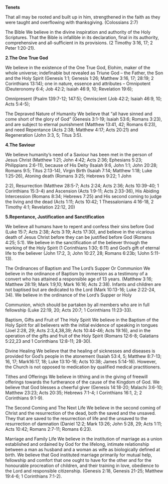 **Tenets**

That all may be rooted and built up in him, strengthened in the faith as they were taught and overflowing with thanksgiving. (Colossians 2:7)

The Bible
We believe in the divine inspiration and authority of the Holy Scriptures. That the Bible is infallible in its declaration, final in its authority, comprehensive and all-sufficient in its provisions. (2 Timothy 3:16, 17; 2 Peter 1:20-21).

**2.The One True God**

We believe in the existence of the One True God, Elohim, maker of the whole universe; indefinable but revealed as Triune God – the Father, the Son and the Holy Spirit (Genesis 1:1; Genesis 1:26; Matthew 3:16, 17; 28:19; 2 Corinthians 13:14); one in nature, essence and attributes – Omnipotent (Deuteronomy 6:4; Job 42:2; Isaiah 46:9, 10; Revelation 19:6); 

Omnipresent (Psalm 139:7-12; 147:5); Omniscient (Job 42:2; Isaiah 46:9, 10; Acts 5:4-5);

The Depraved Nature of Humanity
We believe that “all have sinned and come short of the glory of God” (Genesis 3:1-19; Isaiah 53:6; Romans 3:23), and are subject to eternal punishment (Matthew 13:41, 42; Romans 6:23), and need Repentance (Acts 2:38; Matthew 4:17; Acts 20:21) and Regeneration (John 3:3, 5; Titus 3:5).


**4.The Saviour**

We believe humanity’s need of a Saviour has been met in the person of Jesus Christ (Matthew 1:21; John 4:42; Acts 2:36; Ephesians 5:23; Philippians 2:6-11), because of His Deity (Isaiah 9:6, John 1:1; John 20:28; Romans 9:5; Titus 2:13-14), Virgin Birth (Isaiah 7:14; Matthew 1:18; Luke 1:25-26), Atoning death (Romans 3:25; Hebrews 9:22; 1 John 

2:2), Resurrection (Matthew 28:5-7; Acts 2:24; Acts 2:36; Acts 10:39-40; 1 Corinthians 15:3-4) and Ascension (Acts 1:9-11; Acts 2:33-36), His Abiding Intercession (Romans 8:34; Hebrews 7:25) and His second coming to judge the living and the dead (Acts 1:11; Acts 10:42; 1 Thessalonians 4:16-18, 2 Timothy 4:1; Revelation 22:12, 20)

**5.Repentance, Justification and Sanctification**

We believe all humans have to repent and confess their sins before God (Luke 15:7; Acts 2:38; Acts 3:19; Acts 17:30), and believe in the vicarious death of Jesus Christ before they can be justified before God (Romans 4:25; 5:1). We believe in the sanctification of the believer through the working of the Holy Spirit (1 Corinthians 1:30; 6:11) and God’s gift of eternal life to the believer (John 17:2, 3; John 10:27, 28; Romans 6:23b; 1John 5:11-13).

The Ordinances of Baptism and The Lord’s Supper Or Communion
We believe in the ordinance of Baptism by immersion as a testimony of a convert who has attained a responsible age of 13 years. (Matthew 3:16; Matthew 28:19; Mark 1:9,10; Mark 16:16; Acts 2:38). Infants and children are not baptised but are dedicated to the Lord (Mark 10:13-16; Luke 2:22-24, 34). We believe in the ordinance of the Lord’s Supper or Holy 

Communion, which should be partaken by all members who are in full fellowship (Luke 22:19, 20; Acts 20:7; 1 Corinthians 11:23-33).

Baptism, Gifts and Fruit of The Holy Spirit
We believe in the Baptism of the Holy Spirit for all believers with the initial evidence of speaking in tongues (Joel 2:28, 29; Acts 2:3,4,38,39; Acts 10:44-46; Acts 19:16), and in the operation of the gifts and fruit of the Holy Spirit (Romans 12:6-8; Galatians 5:22,23 and 1 Corinthians 12:8-11; 28-30).

Divine Healing
We believe that the healing of sicknesses and diseases is provided for God’s people in the atonement (Isaiah 53:4, 5; Matthew 8:7-13; 16, 17; Mark16:17, 18; Luke 13:10-16; Acts 10:38; James 5:14-16). However, the Church is not opposed to medication by qualified medical practitioners.

Tithes and Offerings
We believe in tithing and in the giving of freewill offerings towards the furtherance of the cause of the Kingdom of God. We believe that God blesses a cheerful giver (Genesis 14:18-20; Malachi 3:6-10; Matthew 23:23; Acts 20:35; Hebrews 7:1-4; I Corinthians 16:1, 2; 2 Corinthians 9:1-9).

The Second Coming and The Next Life
We believe in the second coming of Christ and the resurrection of the dead, both the saved and the unsaved. They that are saved to the resurrection of life and the unsaved to the resurrection of damnation (Daniel 12:2; Mark 13:26; John 5:28, 29; Acts 1:11; Acts 10:42; Romans 2:7-11; Romans 6:23).

Marriage and Family Life
We believe in the institution of marriage as a union established and ordained by God for the lifelong, intimate relationship between a man as husband and a woman as wife as biologically defined at birth. We believe that God instituted marriage primarily for mutual help, fellowship and comfort that one ought to have for the other and for the honourable procreation of children, and their training in love, obedience to the Lord and responsible citizenship. (Genesis 2:18, Genesis 21-25; Matthew 19:4-6; 1 Corinthians 7:1-2).